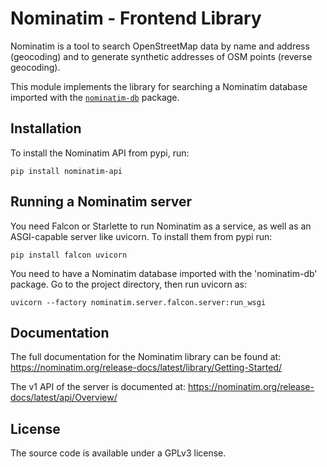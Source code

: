 # Nominatim - Frontend Library

Nominatim is a tool to search OpenStreetMap data
by name and address (geocoding) and to generate synthetic addresses of
OSM points (reverse geocoding).

This module implements the library for searching a Nominatim database
imported with the [`nominatim-db`](https://pypi.org/project/nominatim-db/) package.

## Installation

To install the Nominatim API from pypi, run:

    pip install nominatim-api

## Running a Nominatim server

You need Falcon or Starlette to run Nominatim as a service, as well as
an ASGI-capable server like uvicorn. To install them from pypi run:

    pip install falcon uvicorn

You need to have a Nominatim database imported with the 'nominatim-db'
package. Go to the project directory, then run uvicorn as:

    uvicorn --factory nominatim.server.falcon.server:run_wsgi

## Documentation

The full documentation for the Nominatim library can be found at:
<https://nominatim.org/release-docs/latest/library/Getting-Started/>

The v1 API of the server is documented at:
<https://nominatim.org/release-docs/latest/api/Overview/>

## License

The source code is available under a GPLv3 license.
